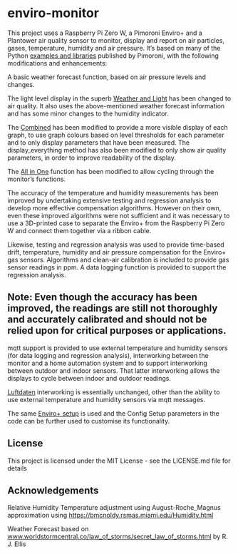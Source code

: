# enviro-monitor
This project uses a Raspberry Pi Zero W, a Pimoroni Enviro+ and a Plantower air quality sensor to monitor, display and report on air particles, gases, temperature, humidity and air pressure. It’s based on many of the Python [examples and libraries]( https://github.com/pimoroni/enviroplus-python) published by Pimoroni, with the following modifications and enhancements:

A basic weather forecast function, based on air pressure levels and changes.

The light level display in the superb [Weather and Light](https://github.com/pimoroni/enviroplus-python/blob/master/examples/weather-and-light.py) has been changed to air quality. It also uses the above-mentioned weather forecast information and has some minor changes to the humidity indicator.

The [Combined]( https://github.com/pimoroni/enviroplus-python/blob/master/examples/combined.py) has been modified to provide a more visible display of each graph, to use graph colours based on level thresholds for each parameter and to only display parameters that have been measured. The display_everything method has also been modified to only show air quality parameters, in order to improve readability of the display.

The [All in One]( https://github.com/pimoroni/enviroplus-python/blob/master/examples/all-in-one.py) function has been modified to allow cycling through the monitor’s functions.

The accuracy of the temperature and humidity measurements has been improved by undertaking extensive testing and regression analysis to develop more effective compensation algorithms. However on their own, even these improved algorithms were not sufficient and it was necessary to use a 3D-printed case to separate the Enviro+ from the Raspberry Pi Zero W and connect them together via a ribbon cable. 

Likewise, testing and regression analysis was used to provide time-based drift, temperature, humidity and air pressure compensation for the Enviro+ gas sensors. Algorithms and clean-air calibration is included to provide gas sensor readings in ppm. A data logging function is provided to support the regression analysis.

## Note: Even though the accuracy has been improved, the readings are still not thoroughly and accurately calibrated and should not be relied upon for critical purposes or applications.

mqtt support is provided to use external temperature and humidity sensors (for data logging and regression analysis), interworking between the monitor and a home automation system and to support interworking between outdoor and indoor sensors. That latter interworking allows the displays to cycle between indoor and outdoor readings.

[Luftdaten]( https://github.com/pimoroni/enviroplus-python/blob/master/examples/luftdaten.py)  interworking is essentially unchanged, other than the ability to use external temperature and humidity sensors via mqtt messages. 

The same [Enviro+ setup]( https://github.com/pimoroni/enviroplus-python/blob/master/README.md) is used and the Config Setup parameters in the code can be further used to customise its functionality.

## License
This project is licensed under the MIT License - see the LICENSE.md file for details

## Acknowledgements
Relative Humidity Temperature adjustment using August-Roche_Magnus approximation using https://bmcnoldy.rsmas.miami.edu/Humidity.html

Weather Forecast based on www.worldstormcentral.co/law_of_storms/secret_law_of_storms.html by R. J. Ellis
